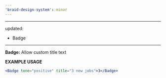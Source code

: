 ```yaml
---
'braid-design-system': minor
---
```


---
updated:
  - Badge
---

**Badge:** Allow custom title text

**EXAMPLE USAGE**

```jsx
<Badge tone="positive" title="3 new jobs">3</Badge>
```
